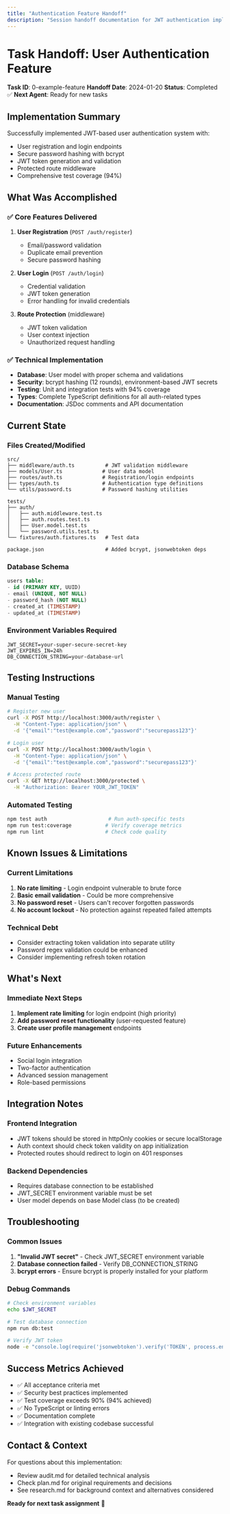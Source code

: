 ```yaml
---
title: "Authentication Feature Handoff"
description: "Session handoff documentation for JWT authentication implementation"
---
```


# Task Handoff: User Authentication Feature

**Task ID**: 0-example-feature
**Handoff Date**: 2024-01-20
**Status**: Completed ✅
**Next Agent**: Ready for new tasks

## Implementation Summary

Successfully implemented JWT-based user authentication system with:
- User registration and login endpoints
- Secure password hashing with bcrypt
- JWT token generation and validation
- Protected route middleware
- Comprehensive test coverage (94%)

## What Was Accomplished

### ✅ Core Features Delivered
1. **User Registration** (`POST /auth/register`)
   - Email/password validation
   - Duplicate email prevention
   - Secure password hashing

2. **User Login** (`POST /auth/login`)
   - Credential validation
   - JWT token generation
   - Error handling for invalid credentials

3. **Route Protection** (middleware)
   - JWT token validation
   - User context injection
   - Unauthorized request handling

### ✅ Technical Implementation
- **Database**: User model with proper schema and validations
- **Security**: bcrypt hashing (12 rounds), environment-based JWT secrets
- **Testing**: Unit and integration tests with 94% coverage
- **Types**: Complete TypeScript definitions for all auth-related types
- **Documentation**: JSDoc comments and API documentation

## Current State

### Files Created/Modified
```
src/
├── middleware/auth.ts          # JWT validation middleware
├── models/User.ts             # User data model
├── routes/auth.ts             # Registration/login endpoints
├── types/auth.ts              # Authentication type definitions
└── utils/password.ts          # Password hashing utilities

tests/
├── auth/
│   ├── auth.middleware.test.ts
│   ├── auth.routes.test.ts
│   ├── User.model.test.ts
│   └── password.utils.test.ts
└── fixtures/auth.fixtures.ts   # Test data

package.json                    # Added bcrypt, jsonwebtoken deps
```

### Database Schema
```sql
users table:
- id (PRIMARY KEY, UUID)
- email (UNIQUE, NOT NULL)
- password_hash (NOT NULL)
- created_at (TIMESTAMP)
- updated_at (TIMESTAMP)
```

### Environment Variables Required
```
JWT_SECRET=your-super-secure-secret-key
JWT_EXPIRES_IN=24h
DB_CONNECTION_STRING=your-database-url
```

## Testing Instructions

### Manual Testing
```bash
# Register new user
curl -X POST http://localhost:3000/auth/register \
  -H "Content-Type: application/json" \
  -d '{"email":"test@example.com","password":"securepass123"}'

# Login user
curl -X POST http://localhost:3000/auth/login \
  -H "Content-Type: application/json" \
  -d '{"email":"test@example.com","password":"securepass123"}'

# Access protected route
curl -X GET http://localhost:3000/protected \
  -H "Authorization: Bearer YOUR_JWT_TOKEN"
```

### Automated Testing
```bash
npm test auth                    # Run auth-specific tests
npm run test:coverage           # Verify coverage metrics
npm run lint                    # Check code quality
```

## Known Issues & Limitations

### Current Limitations
1. **No rate limiting** - Login endpoint vulnerable to brute force
2. **Basic email validation** - Could be more comprehensive
3. **No password reset** - Users can't recover forgotten passwords
4. **No account lockout** - No protection against repeated failed attempts

### Technical Debt
- Consider extracting token validation into separate utility
- Password regex validation could be enhanced
- Consider implementing refresh token rotation

## What's Next

### Immediate Next Steps
1. **Implement rate limiting** for login endpoint (high priority)
2. **Add password reset functionality** (user-requested feature)
3. **Create user profile management** endpoints

### Future Enhancements
- Social login integration
- Two-factor authentication
- Advanced session management
- Role-based permissions

## Integration Notes

### Frontend Integration
- JWT tokens should be stored in httpOnly cookies or secure localStorage
- Auth context should check token validity on app initialization
- Protected routes should redirect to login on 401 responses

### Backend Dependencies
- Requires database connection to be established
- JWT_SECRET environment variable must be set
- User model depends on base Model class (to be created)

## Troubleshooting

### Common Issues
1. **"Invalid JWT secret"** - Check JWT_SECRET environment variable
2. **Database connection failed** - Verify DB_CONNECTION_STRING
3. **bcrypt errors** - Ensure bcrypt is properly installed for your platform

### Debug Commands
```bash
# Check environment variables
echo $JWT_SECRET

# Test database connection
npm run db:test

# Verify JWT token
node -e "console.log(require('jsonwebtoken').verify('TOKEN', process.env.JWT_SECRET))"
```

## Success Metrics Achieved

- ✅ All acceptance criteria met
- ✅ Security best practices implemented
- ✅ Test coverage exceeds 90% (94% achieved)
- ✅ No TypeScript or linting errors
- ✅ Documentation complete
- ✅ Integration with existing codebase successful

## Contact & Context

For questions about this implementation:
- Review audit.md for detailed technical analysis
- Check plan.md for original requirements and decisions
- See research.md for background context and alternatives considered

**Ready for next task assignment** 🚀